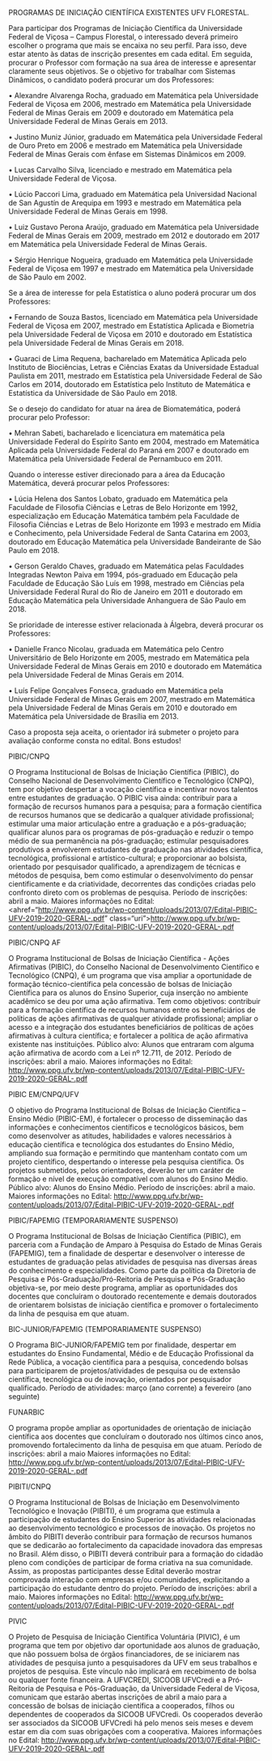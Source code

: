 PROGRAMAS DE INICIAÇÃO CIENTÍFICA EXISTENTES UFV FLORESTAL.

Para participar dos Programas de Iniciação Científica da Universidade
Federal de Viçosa – Campus Florestal, o interessado deverá primeiro
escolher o programa que mais se encaixa no seu perfil. Para isso, deve
estar atento às datas de inscrição presentes em cada edital. Em seguida,
procurar o Professor com formação na sua área de interesse e apresentar
claramente seus objetivos. Se o objetivo for trabalhar com Sistemas
Dinâmicos, o candidato poderá procurar um dos Professores:

• Alexandre Alvarenga Rocha, graduado em Matemática pela Universidade
Federal de Viçosa em 2006, mestrado em Matemática pela Universidade
Federal de Minas Gerais em 2009 e doutorado em Matemática pela
Universidade Federal de Minas Gerais em 2013.

• Justino Muniz Júnior, graduado em Matemática pela Universidade Federal
de Ouro Preto em 2006 e mestrado em Matemática pela Universidade Federal
de Minas Gerais com ênfase em Sistemas Dinâmicos em 2009.

• Lucas Carvalho Silva, licenciado e mestrado em Matemática pela
Universidade Federal de Viçosa.

• Lúcio Paccori Lima, graduado em Matemática pela Universidad Nacional
de San Agustín de Arequipa em 1993 e mestrado em Matemática pela
Universidade Federal de Minas Gerais em 1998.

• Luiz Gustavo Perona Araújo, graduado em Matemática pela Universidade
Federal de Minas Gerais em 2009, mestrado em 2012 e doutorado em 2017 em
Matemática pela Universidade Federal de Minas Gerais.

• Sérgio Henrique Nogueira, graduado em Matemática pela Universidade
Federal de Viçosa em 1997 e mestrado em Matemática pela Universidade de
São Paulo em 2002.

Se a área de interesse for pela Estatística o aluno poderá procurar um
dos Professores:

• Fernando de Souza Bastos, licenciado em Matemática pela Universidade
Federal de Viçosa em 2007, mestrado em Estatística Aplicada e Biometria
pela Universidade Federal de Viçosa em 2010 e doutorado em Estatística
pela Universidade Federal de Minas Gerais em 2018.

• Guaraci de Lima Requena, bacharelado em Matemática Aplicada pelo
Instituto de Biociências, Letras e Ciências Exatas da Universidade
Estadual Paulista em 2011, mestrado em Estatística pela Universidade
Federal de São Carlos em 2014, doutorado em Estatística pelo Instituto
de Matemática e Estatística da Universidade de São Paulo em 2018.

Se o desejo do candidato for atuar na área de Biomatemática, poderá
procurar pelo Professor:

• Mehran Sabeti, bacharelado e licenciatura em matemática pela
Universidade Federal do Espírito Santo em 2004, mestrado em Matemática
Aplicada pela Universidade Federal do Paraná em 2007 e doutorado em
Matemática pela Universidade Federal de Pernambuco em 2011.

Quando o interesse estiver direcionado para a área da Educação
Matemática, deverá procurar pelos Professores:

• Lúcia Helena dos Santos Lobato, graduado em Matemática pela Faculdade
de Filosofia Ciências e Letras de Belo Horizonte em 1992, especialização
em Educação Matemática também pela Faculdade de Filosofia Ciências e
Letras de Belo Horizonte em 1993 e mestrado em Mídia e Conhecimento,
pela Universidade Federal de Santa Catarina em 2003, doutorado em
Educação Matemática pela Universidade Bandeirante de São Paulo em 2018.

• Gerson Geraldo Chaves, graduado em Matemática pelas Faculdades
Integradas Newton Paiva em 1994, pós-graduado em Educação pela Faculdade
de Educação São Luís em 1998, mestrado em Ciências pela Universidade
Federal Rural do Rio de Janeiro em 2011 e doutorado em Educação
Matemática pela Universidade Anhanguera de São Paulo em 2018.

Se prioridade de interesse estiver relacionada à Álgebra, deverá
procurar os Professores:

• Danielle Franco Nicolau, graduada em Matemática pelo Centro
Universitário de Belo Horizonte em 2005, mestrado em Matemática pela
Universidade Federal de Minas Gerais em 2010 e doutorado em Matemática
pela Universidade Federal de Minas Gerais em 2014.

• Luís Felipe Gonçalves Fonseca, graduado em Matemática pela
Universidade Federal de Minas Gerais em 2007, mestrado em Matemática
pela Universidade Federal de Minas Gerais em 2010 e doutorado em
Matemática pela Universidade de Brasília em 2013.

Caso a proposta seja aceita, o orientador irá submeter o projeto para
avaliação conforme consta no edital. Bons estudos!

PIBIC/CNPQ

O Programa Institucional de Bolsas de Iniciação Científica (PIBIC), do
Conselho Nacional de Desenvolvimento Científico e Tecnológico (CNPQ),
tem por objetivo despertar a vocação científica e incentivar novos
talentos entre estudantes de graduação. O PIBIC visa ainda: contribuir
para a formação de recursos humanos para a pesquisa; para a formação
científica de recursos humanos que se dedicarão a qualquer atividade
profissional; estimular uma maior articulação entre a graduação e a
pós-graduação; qualificar alunos para os programas de pós-graduação e
reduzir o tempo médio de sua permanência na pós-graduação; estimular
pesquisadores produtivos a envolverem estudantes de graduação nas
atividades científica, tecnológica, profissional e artístico-cultural; e
proporcionar ao bolsista, orientado por pesquisador qualificado, a
aprendizagem de técnicas e métodos de pesquisa, bem como estimular o
desenvolvimento do pensar cientificamente e da criatividade, decorrentes
das condições criadas pelo confronto direto com os problemas de
pesquisa. Período de inscrições: abril a maio. Maiores informações no
Edital:
\<ahref=“<a href="http://www.ppg.ufv.br/wp-content/uploads/2013/07/Edital-PIBIC-UFV-2019-2020-GERAL-.pdf" class="uri">http://www.ppg.ufv.br/wp-content/uploads/2013/07/Edital-PIBIC-UFV-2019-2020-GERAL-.pdf</a>”
class=“uri”\>http://www.ppg.ufv.br/wp-content/uploads/2013/07/Edital-PIBIC-UFV-2019-2020-GERAL-.pdf</a>

PIBIC/CNPQ AF

O Programa Institucional de Bolsas de Iniciação Científica - Ações
Afirmativas (PIBIC), do Conselho Nacional de Desenvolvimento Científico
e Tecnológico (CNPQ), é um programa que visa ampliar a oportunidade de
formação técnico-científica pela concessão de bolsas de Iniciação
Científica para os alunos do Ensino Superior, cuja inserção no ambiente
acadêmico se deu por uma ação afirmativa. Tem como objetivos: contribuir
para a formação científica de recursos humanos entre os beneficiários de
políticas de ações afirmativas de qualquer atividade profissional;
ampliar o acesso e a integração dos estudantes beneficiários de
políticas de ações afirmativas à cultura científica; e fortalecer a
política de ação afirmativa existente nas instituições. Público alvo:
Alunos que entraram com alguma ação afirmativa de acordo com a Lei nº
12.711, de 2012. Período de inscrições: abril a maio. Maiores
informações no Edital:
<a href="http://www.ppg.ufv.br/wp-content/uploads/2013/07/Edital-PIBIC-UFV-2019-2020-GERAL-.pdf" class="uri">http://www.ppg.ufv.br/wp-content/uploads/2013/07/Edital-PIBIC-UFV-2019-2020-GERAL-.pdf</a>

PIBIC EM/CNPQ/UFV

O objetivo do Programa Institucional de Bolsas de Iniciação Científica –
Ensino Médio (PIBIC-EM), é fortalecer o processo de disseminação das
informações e conhecimentos científicos e tecnológicos básicos, bem como
desenvolver as atitudes, habilidades e valores necessários à educação
científica e tecnológica dos estudantes do Ensino Médio, ampliando sua
formação e permitindo que mantenham contato com um projeto científico,
despertando o interesse pela pesquisa científica. Os projetos
submetidos, pelos orientadores, deverão ter um caráter de formação e
nível de execução compatível com alunos do Ensino Médio. Público alvo:
Alunos do Ensino Médio. Período de inscrições: abril a maio. Maiores
informações no Edital:
<a href="http://www.ppg.ufv.br/wp-content/uploads/2013/07/Edital-PIBIC-UFV-2019-2020-GERAL-.pdf" class="uri">http://www.ppg.ufv.br/wp-content/uploads/2013/07/Edital-PIBIC-UFV-2019-2020-GERAL-.pdf</a>

PIBIC/FAPEMIG (TEMPORARIAMENTE SUSPENSO)

O Programa Institucional de Bolsas de Iniciação Científica (PIBIC), em
parceria com a Fundação de Amparo à Pesquisa do Estado de Minas Gerais
(FAPEMIG), tem a finalidade de despertar e desenvolver o interesse de
estudantes de graduação pelas atividades de pesquisa nas diversas áreas
do conhecimento e especialidades. Como parte da política da Diretoria de
Pesquisa e Pós-Graduação/Pró-Reitoria de Pesquisa e Pós-Graduação
objetiva-se, por meio deste programa, ampliar as oportunidades dos
docentes que concluíram o doutorado recentemente e demais doutorados de
orientarem bolsistas de iniciação científica e promover o fortalecimento
da linha de pesquisa em que atuam.

BIC-JUNIOR/FAPEMIG (TEMPORARIAMENTE SUSPENSO)

O Programa BIC-JUNIOR/FAPEMIG tem por finalidade, despertar em
estudantes do Ensino Fundamental, Médio e de Educação Profissional da
Rede Pública, a vocação científica para a pesquisa, concedendo bolsas
para participarem de projetos/atividades de pesquisa ou de extensão
científica, tecnológica ou de inovação, orientados por pesquisador
qualificado. Período de atividades: março (ano corrente) a fevereiro
(ano seguinte)

FUNARBIC

O programa propõe ampliar as oportunidades de orientação de iniciação
científica aos docentes que concluíram o doutorado nos últimos cinco
anos, promovendo fortalecimento da linha de pesquisa em que atuam.
Período de inscrições: abril a maio Maiores informações no Edital:
<a href="http://www.ppg.ufv.br/wp-content/uploads/2013/07/Edital-PIBIC-UFV-2019-2020-GERAL-.pdf" class="uri">http://www.ppg.ufv.br/wp-content/uploads/2013/07/Edital-PIBIC-UFV-2019-2020-GERAL-.pdf</a>

PIBITI/CNPQ

O Programa Institucional de Bolsas de Iniciação em Desenvolvimento
Tecnológico e Inovação (PIBITI), é um programa que estimula a
participação de estudantes do Ensino Superior às atividades relacionadas
ao desenvolvimento tecnológico e processos de inovação. Os projetos no
âmbito do PIBITI deverão contribuir para formação de recursos humanos
que se dedicarão ao fortalecimento da capacidade inovadora das empresas
no Brasil. Além disso, o PIBITI deverá contribuir para a formação do
cidadão pleno com condições de participar de forma criativa na sua
comunidade. Assim, as propostas participantes desse Edital deverão
mostrar comprovada interação com empresas e/ou comunidades, explicitando
a participação do estudante dentro do projeto. Período de inscrições:
abril a maio. Maiores informações no Edital:
<a href="http://www.ppg.ufv.br/wp-content/uploads/2013/07/Edital-PIBIC-UFV-2019-2020-GERAL-.pdf" class="uri">http://www.ppg.ufv.br/wp-content/uploads/2013/07/Edital-PIBIC-UFV-2019-2020-GERAL-.pdf</a>

PIVIC

O Projeto de Pesquisa de Iniciação Científica Voluntária (PIVIC), é um
programa que tem por objetivo dar oportunidade aos alunos de graduação,
que não possuem bolsa de órgãos financiadores, de se iniciarem nas
atividades de pesquisa junto a pesquisadores da UFV em seus trabalhos e
projetos de pesquisa. Este vínculo não implicará em recebimento de bolsa
ou qualquer fonte financeira. A UFVCREDI, SICOOB UFVCredi e a
Pró-Reitoria de Pesquisa e Pós-Graduação, da Universidade Federal de
Viçosa, comunicam que estarão abertas inscrições de abril a maio para a
concessão de bolsas de iniciação científica a cooperados, filhos ou
dependentes de cooperados da SICOOB UFVCredi. Os cooperados deverão ser
associados da SICOOB UFVCredi há pelo menos seis meses e devem estar em
dia com suas obrigações com a cooperativa. Maiores informações no
Edital:
<a href="http://www.ppg.ufv.br/wp-content/uploads/2013/07/Edital-PIBIC-UFV-2019-2020-GERAL-.pdf" class="uri">http://www.ppg.ufv.br/wp-content/uploads/2013/07/Edital-PIBIC-UFV-2019-2020-GERAL-.pdf</a>
